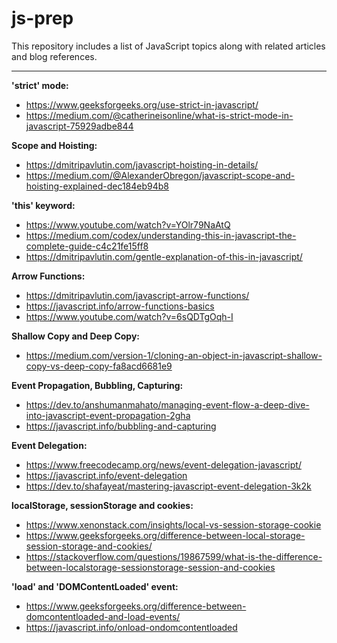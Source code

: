 # js-prep

This repository includes a list of JavaScript topics along with related articles and blog references.

---

**'strict' mode:**

- https://www.geeksforgeeks.org/use-strict-in-javascript/
- https://medium.com/@catherineisonline/what-is-strict-mode-in-javascript-75929adbe844

**Scope and Hoisting:**

- https://dmitripavlutin.com/javascript-hoisting-in-details/
- https://medium.com/@AlexanderObregon/javascript-scope-and-hoisting-explained-dec184eb94b8

**'this' keyword:**

- https://www.youtube.com/watch?v=YOlr79NaAtQ
- https://medium.com/codex/understanding-this-in-javascript-the-complete-guide-c4c21fe15ff8
- https://dmitripavlutin.com/gentle-explanation-of-this-in-javascript/

**Arrow Functions:**

- https://dmitripavlutin.com/javascript-arrow-functions/
- https://javascript.info/arrow-functions-basics
- https://www.youtube.com/watch?v=6sQDTgOqh-I

**Shallow Copy and Deep Copy:**

- https://medium.com/version-1/cloning-an-object-in-javascript-shallow-copy-vs-deep-copy-fa8acd6681e9

**Event Propagation, Bubbling, Capturing:**

- https://dev.to/anshumanmahato/managing-event-flow-a-deep-dive-into-javascript-event-propagation-2gha
- https://javascript.info/bubbling-and-capturing

**Event Delegation:**

- https://www.freecodecamp.org/news/event-delegation-javascript/
- https://javascript.info/event-delegation
- https://dev.to/shafayeat/mastering-javascript-event-delegation-3k2k

**localStorage, sessionStorage and cookies:**

- https://www.xenonstack.com/insights/local-vs-session-storage-cookie
- https://www.geeksforgeeks.org/difference-between-local-storage-session-storage-and-cookies/
- https://stackoverflow.com/questions/19867599/what-is-the-difference-between-localstorage-sessionstorage-session-and-cookies

**'load' and 'DOMContentLoaded' event:**

- https://www.geeksforgeeks.org/difference-between-domcontentloaded-and-load-events/
- https://javascript.info/onload-ondomcontentloaded
